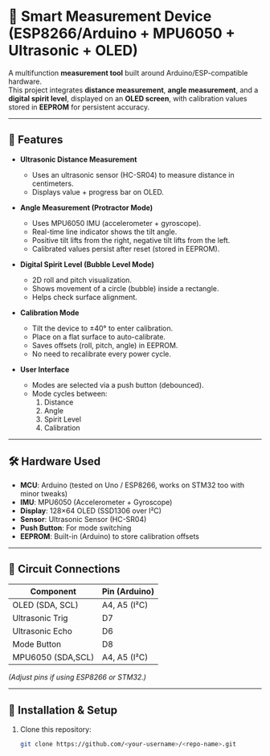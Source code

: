 # 📐 Smart Measurement Device (ESP8266/Arduino + MPU6050 + Ultrasonic + OLED)

A multifunction **measurement tool** built around Arduino/ESP-compatible hardware.  
This project integrates **distance measurement**, **angle measurement**, and a **digital spirit level**, displayed on an **OLED screen**, with calibration values stored in **EEPROM** for persistent accuracy.

---

## 🚀 Features
- **Ultrasonic Distance Measurement**  
  - Uses an ultrasonic sensor (HC-SR04) to measure distance in centimeters.  
  - Displays value + progress bar on OLED.

- **Angle Measurement (Protractor Mode)**  
  - Uses MPU6050 IMU (accelerometer + gyroscope).  
  - Real-time line indicator shows the tilt angle.  
  - Positive tilt lifts from the right, negative tilt lifts from the left.  
  - Calibrated values persist after reset (stored in EEPROM).

- **Digital Spirit Level (Bubble Level Mode)**  
  - 2D roll and pitch visualization.  
  - Shows movement of a circle (bubble) inside a rectangle.  
  - Helps check surface alignment.

- **Calibration Mode**  
  - Tilt the device to ±40° to enter calibration.  
  - Place on a flat surface to auto-calibrate.  
  - Saves offsets (roll, pitch, angle) in EEPROM.  
  - No need to recalibrate every power cycle.

- **User Interface**  
  - Modes are selected via a push button (debounced).  
  - Mode cycles between:  
    1. Distance  
    2. Angle  
    3. Spirit Level  
    4. Calibration

---

## 🛠️ Hardware Used
- **MCU**: Arduino (tested on Uno / ESP8266, works on STM32 too with minor tweaks)  
- **IMU**: MPU6050 (Accelerometer + Gyroscope)  
- **Display**: 128×64 OLED (SSD1306 over I²C)  
- **Sensor**: Ultrasonic Sensor (HC-SR04)  
- **Push Button**: For mode switching  
- **EEPROM**: Built-in (Arduino) to store calibration offsets  

---

## 🔌 Circuit Connections

| Component        | Pin (Arduino)   |
|------------------|-----------------|
| OLED (SDA, SCL)  | A4, A5 (I²C)    |
| Ultrasonic Trig  | D7              |
| Ultrasonic Echo  | D6              |
| Mode Button      | D8              |
| MPU6050 (SDA,SCL)| A4, A5 (I²C)    |

*(Adjust pins if using ESP8266 or STM32.)*

---

## 📲 Installation & Setup
1. Clone this repository:
   ```bash
   git clone https://github.com/<your-username>/<repo-name>.git
